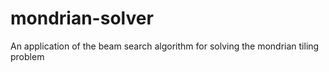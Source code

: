 # mondrian-solver
An application of the beam search algorithm for solving the mondrian tiling problem
